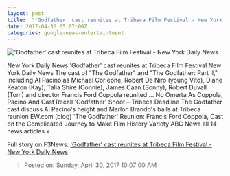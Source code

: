 ```yaml
---
layout: post
title:  "'Godfather' cast reunites at Tribeca Film Festival - New York Daily News"
date: 2017-04-30 05:07:00Z
categories: google-news-entertaintment
---
```


!['Godfather' cast reunites at Tribeca Film Festival - New York Daily News](http://assets.nydailynews.com/polopoly_fs/1.3119284.1493530127!/img/httpImage/image.jpg_gen/derivatives/landscape_1200/godfather30f-7-web.jpg)

New York Daily News 'Godfather' cast reunites at Tribeca Film Festival New York Daily News The cast of "The Godfather" and "The Godfather: Part II," including Al Pacino as Michael Corleone, Robert De Niro (young Vito), Diane Keaton (Kay), Talia Shire (Connie), James Caan (Sonny), Robert Duvall (Tom) and director Francis Ford Coppola reunited ... No Omerta As Coppola, Pacino And Cast Recall 'Godfather' Shoot – Tribeca Deadline The Godfather cast discuss Al Pacino's height and Marlon Brando's balls at Tribeca reunion EW.com (blog) 'The Godfather' Reunion: Francis Ford Coppola, Cast on the Complicated Journey to Make Film History Variety ABC News all 14 news articles »


Full story on F3News: ['Godfather' cast reunites at Tribeca Film Festival - New York Daily News](http://www.f3nws.com/n/zAb4zF)

> Posted on: Sunday, April 30, 2017 10:07:00 AM

